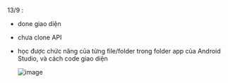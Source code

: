 
13/9 : 
+ done giao diện
+ chưa clone API
+ học được chức năng của từng file/folder trong folder app của Android Studio, và cách code giao diện

  ![image](https://github.com/user-attachments/assets/e674fb41-5752-45f8-95a3-19ebdd6a0761)
